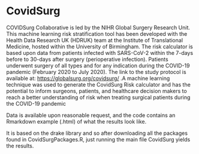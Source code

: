 # CovidSurg

COVIDSurg Collaborative is led by the NIHR Global Surgery Research Unit. This machine learning risk stratification tool has been developed with the Health Data Research UK (HDRUK) team at the Institute of Translational Medicine, hosted within the University of Birmingham. The risk calculator is based upon data from patients infected with SARS-CoV-2 within the 7-days before to 30-days after surgery (perioperative infection). Patients underwent surgery of all types and for any indication during the COVID-19 pandemic (February 2020 to July 2020). The link to the study protocol is available at: https://globalsurg.org/covidsurg/ .A machine learning technique was used to generate the CovidSurg Risk calculator and has the potential to inform surgeons, patients, and healthcare decision makers to reach a better understanding of risk when treating surgical patients during the COVID-19 pandemic

Data is available upon reasonable request, and the code contains an Rmarkdown example (.html) of what the results look like. 

It is based on the drake library and so after downloading all the packages found in CovidSurgPackages.R, just running the main file CovidSurg yields the results. 
